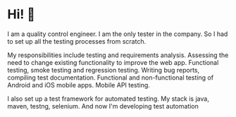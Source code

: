 # Hi! 👋

<p> I am a quality control engineer.  I am the only tester in the company. So I had to set up all the testing processes from scratch. </p>
<p> My responsibilities include testing and requirements analysis. Assessing the need to change existing functionality to improve the web app. Functional testing, smoke testing and regression testing. Writing bug reports, compiling test documentation. Functional and non-functional testing of Android and iOS mobile apps. Mobile API testing.</p>
<p> I also set up a test framework for automated testing. My stack is java, maven, testng, selenium. And now I'm developing test automation</p>


<!--
**kartavenkopavel/kartavenkopavel** is a ✨ _special_ ✨ repository because its `README.md` (this file) appears on your GitHub profile.

Here are some ideas to get you started:

- 🔭 I’m currently working on ...
- 🌱 I’m currently learning ...
- 👯 I’m looking to collaborate on ...
- 🤔 I’m looking for help with ...
- 💬 Ask me about ...
- 📫 How to reach me: ...
- 😄 Pronouns: ...
- ⚡ Fun fact: ...
-->

